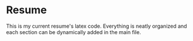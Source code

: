 # Resume

This is my current resume's latex code. Everything is neatly organized and each section can be dynamically added in the main file.
